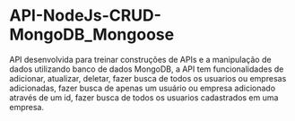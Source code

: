 # API-NodeJs-CRUD-MongoDB_Mongoose

API desenvolvida para treinar construções de APIs e a manipulação de dados utilizando banco de dados MongoDB, a API tem funcionalidades de adicionar, atualizar, deletar, fazer busca de todos os usuarios ou empresas adicionadas, fazer busca de apenas um usuário ou empresa adicionado através de um id, fazer busca de todos os usuarios cadastrados em uma empresa. 
